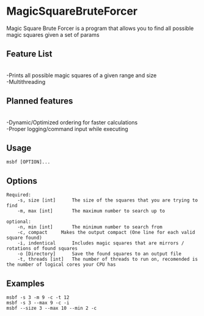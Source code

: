 # MagicSquareBruteForcer

Magic Square Brute Forcer is a program that allows you to find all possible magic squares given a set of params

<h2>Feature List</h2><br/>
-Prints all possible magic squares of a given range and size<br/> 
-Multithreading

<h2>Planned features</h2><br/>
-Dynamic/Optimized ordering for faster calculations<br/>
-Proper logging/command input while executing

<h2>Usage</h2>

`msbf [OPTION]...`


<h2>Options</h2>

	Required:
		-s, size [int]		The size of the squares that you are trying to find
		-m, max [int]		The maximum number to search up to
		
	optional:
		-n, min [int]		The minimum number to search from
		-c, compact		Makes the output compact (One line for each valid square found)
		-i, indentical		Includes magic squares that are mirrors / rotations of found squares
		-o [Directory]		Save the found squares to an output file
		-t, threads [int]	The number of threads to run on, recomended is the number of logical cores your CPU has

<h2> Examples </h2>

`msbf -s 3 -m 9 -c -t 12` <br/>
`msbf -s 3 --max 9 -c -i`<br/>
`msbf --size 3 --max 10 --min 2 -c`<br/>
